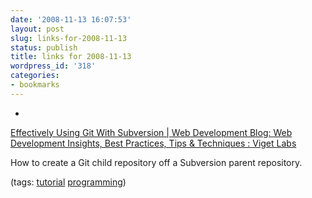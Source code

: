 ```yaml
---
date: '2008-11-13 16:07:53'
layout: post
slug: links-for-2008-11-13
status: publish
title: links for 2008-11-13
wordpress_id: '318'
categories:
- bookmarks
---
```


  *


[Effectively Using Git With Subversion | Web Development Blog: Web Development Insights, Best Practices, Tips & Techniques : Viget Labs](http://www.viget.com/extend/effectively-using-git-with-subversion/)


How to create a Git child repository off a Subversion parent repository.


(tags: [tutorial](http://delicious.com/eob/tutorial) [programming](http://delicious.com/eob/programming))



